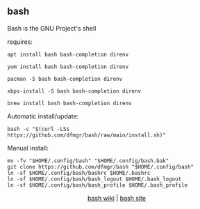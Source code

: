 ## bash  
  
Bash is the GNU Project's shell  
  
requires:

```shell
apt install bash bash-completion direnv
```  

```shell
yum install bash bash-completion direnv
```  

```shell
pacman -S bash bash-completion direnv
```  

```shell
xbps-install -S bash bash-completion direnv
```

```shell
brew install bash bash-completion direnv
```

Automatic install/update:

```shell
bash -c "$(curl -LSs https://github.com/dfmgr/bash/raw/main/install.sh)"
```

Manual install:

```shell
mv -fv "$HOME/.config/bash" "$HOME/.config/bash.bak"
git clone https://github.com/dfmgr/bash "$HOME/.config/bash"
ln -sf $HOME/.config/bash/bashrc $HOME/.bashrc
ln -sf $HOME/.config/bash/bash_logout $HOME/.bash_logout
ln -sf $HOME/.config/bash/bash_profile $HOME/.bash_profile

```
  
  
<p align=center>
  <a href="https://wiki.archlinux.org/index.php/bash" target="_blank">bash wiki</a>  |  
  <a href="https://www.gnu.org/software/bash/" target="_blank">bash site</a>
</p>  
